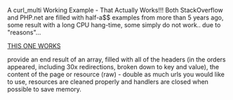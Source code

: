 A curl_multi Working Example - That Actually Works!!!
Both StackOverflow and PHP.net are filled with half-a$$ examples from more than 5 years ago, some result with a long CPU hang-time, some simply do not work.. due to "reasons"...

<a title="https://github.com/eladkarako/a-curl_multi-working-example---that-actually-works" href="https://github.com/eladkarako/a-curl_multi-working-example---that-actually-works" target="_blank">THIS ONE WORKS</a>

provide an end result of an array,
filled with all of the headers (in the orders appeared, including 30x redirections, broken down to key and value),
the content of the page or resource (raw) - double as much urls you would like to use,
resources are cleaned properly and handlers are closed when possible to save memory.